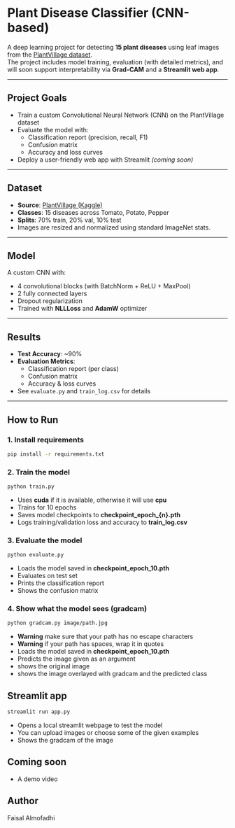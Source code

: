 # Plant Disease Classifier (CNN-based)

A deep learning project for detecting **15 plant diseases** using leaf images from the [PlantVillage dataset](https://www.kaggle.com/datasets/emmarex/plantdisease).  
The project includes model training, evaluation (with detailed metrics), and will soon support interpretability via **Grad-CAM** and a **Streamlit web app**.

---

## Project Goals

- Train a custom Convolutional Neural Network (CNN) on the PlantVillage dataset
- Evaluate the model with:
  - Classification report (precision, recall, F1)
  - Confusion matrix
  - Accuracy and loss curves
- Deploy a user-friendly web app with Streamlit *(coming soon)*

---

## Dataset

- **Source**: [PlantVillage (Kaggle)](https://www.kaggle.com/datasets/emmarex/plantdisease)
- **Classes**: 15 diseases across Tomato, Potato, Pepper
- **Splits**: 70% train, 20% val, 10% test  
- Images are resized and normalized using standard ImageNet stats.

---

## Model

A custom CNN with:
- 4 convolutional blocks (with BatchNorm + ReLU + MaxPool)
- 2 fully connected layers
- Dropout regularization
- Trained with **NLLLoss** and **AdamW** optimizer

---

## Results

- **Test Accuracy**: ~90%
- **Evaluation Metrics**:
  - Classification report (per class)
  - Confusion matrix
  - Accuracy & loss curves
- See `evaluate.py` and `train_log.csv` for details

---

## How to Run

### 1. Install requirements

```bash
pip install -r requirements.txt

```

### 2. Train the model
```bash
python train.py
```

- Uses **cuda** if it is available, otherwise it will use **cpu**
- Trains for 10 epochs
- Saves model checkpoints to **checkpoint_epoch_{n}.pth**
- Logs training/validation loss and accuracy to **train_log.csv**


### 3. Evaluate the model
```bash
python evaluate.py
```

- Loads the model saved in **checkpoint_epoch_10.pth**
- Evaluates on test set
- Prints the classification report
- Shows the confusion matrix

### 4. Show what the model sees (gradcam)
```bash
python gradcam.py image/path.jpg
```

- **Warning** make sure that your path has no escape characters
- **Warning** if your path has spaces, wrap it in quotes
- Loads the model saved in **checkpoint_epoch_10.pth**
- Predicts the image given as an argument
- shows the original image
- shows the image overlayed with gradcam and the predicted class

## Streamlit app
```bash
streamlit run app.py
```

- Opens a local streamlit webpage to test the model
- You can upload images or choose some of the given examples
- Shows the gradcam of the image

## Coming soon
- A demo video


## Author
Faisal Almofadhi
